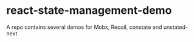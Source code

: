 # react-state-management-demo
A repo contains several demos for Mobx, Recoil, constate and unstated-next
